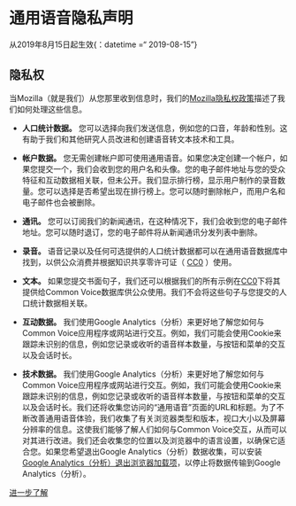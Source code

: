 通用语音隐私声明
========

从2019年8月15日起生效\{：datetime =“ 2019\-08\-15”\}

隐私权
---

当Mozilla（就是我们）从您那里收到信息时，我们的[Mozilla隐私权政策](https://www.mozilla.org/privacy)描述了我们如何处理这些信息。

* **人口统计数据。** 您可以选择向我们发送信息，例如您的口音，年龄和性别。这有助于我们和其他研究人员改进和创建语音转文本技术和工具。

* **帐户数据。** 您无需创建帐户即可使用通用语音。如果您决定创建一个帐户，如果您提交一个，我们会收到您的用户名和头像。您的电子邮件地址与您的受众特征和互动数据相关联，但未公开。我们显示排行榜，显示用户制作的录音数量。您可以选择是否希望出现在排行榜上。您可以随时删除帐户，而用户名和电子邮件也会被删除。

* **通讯。** 您可以订阅我们的新闻通讯，在这种情况下，我们会收到您的电子邮件地址。您可以随时退订，您的电子邮件将从新闻通讯分发列表中删除。

* **录音。** 语音记录以及任何可选提供的人口统计数据都可以在通用语音数据库中找到，以供公众消费并根据知识共享零许可证（ [CC0](https://creativecommons.org/publicdomain/zero/1.0/) ）使用。

* **文本。** 如果您提交书面句子，我们还可以根据我们的所有示例在[CC0](https://creativecommons.org/publicdomain/zero/1.0/)下将其提供给Common Voice数据库供公众使用。我们不会将这些句子与您提交的人口统计数据相关联。

* **互动数据。** 我们使用Google Analytics（分析）来更好地了解您如何与Common Voice应用程序或网站进行交互。例如，我们可能会使用Cookie来跟踪未识别的信息，例如您记录或收听的语音样本数量，与按钮和菜单的交互以及会话时长。

* **技术数据。** 我们使用Google Analytics（分析）来更好地了解您如何与Common Voice应用程序或网站进行交互。例如，我们可能会使用Cookie来跟踪未识别的信息，例如您记录或收听的语音样本数量，与按钮和菜单的交互以及会话时长。我们还将收集您访问的“通用语音”页面的URL和标题。为了不断改善通用语音体验，我们收集了有关浏览器类型和版本，视口大小以及屏幕分辨率的信息。这使我们能够了解人们如何与Common Voice交互，从而可以对其进行改进。我们还会收集您的位置以及浏览器中的语言设置，以确保它适合您。如果您希望退出Google Analytics（分析）数据收集，可以安装[Google Analytics（分析）退出浏览器加载项](https://tools.google.com/dlpage/gaoptout)，以停止将数据传输到Google Analytics（分析）。

[进一步了解](https://github.com/mozilla/voice-web/blob/master/docs/data_dictionary.md)

